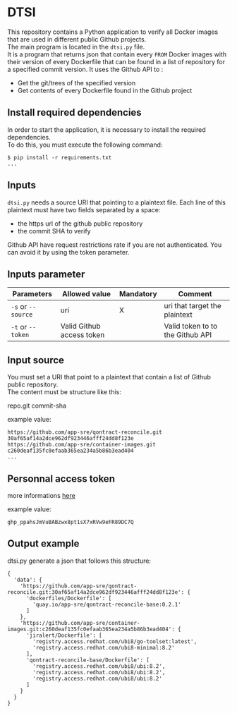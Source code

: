 # DTSI

This repository contains a Python application to verify all Docker images that are used in different public Github projects.  
The main program is located in the `dtsi.py` file.  
It is a program that returns json that contain every `FROM` Docker images with their version of every Dockerfile that can be found in a list of repository for a specified commit version.
It uses the Github API to :  
 * Get the git/trees of the specified version 
 * Get contents of every Dockerfile found in the Github project

## Install required dependencies

In order to start the application, it is necessary to install the required dependencies.  
To do this, you must execute the following command:

```console
$ pip install -r requirements.txt
...
```

## Inputs

`dtsi.py` needs a source URI that pointing to a plaintext file. Each line of this plaintext must have two fields separated by a space:
- the https url of the github public repository
- the commit SHA to verify

Github API have request restrictions rate if you are not authenticated. You can avoid it by using the token parameter. 

## Inputs parameter 

Parameters | Allowed value | Mandatory | Comment
-------|-------|-------|------
`-s` or `--source` | uri | X | uri that target the plaintext 
`-t` or `--token` | Valid Github access token  |  | Valid token to  to the Github API

## Input source

You must set a URI that point to a plaintext that contain a list of Github public repository.   
The content must be structure like this:

repo.git commit-sha

example value:
```
https://github.com/app-sre/qontract-reconcile.git 30af65af14a2dce962df923446afff24dd8f123e
https://github.com/app-sre/container-images.git c260deaf135fc0efaab365ea234a5b86b3ead404
...
```

## Personnal access token 

more informations [here](https://docs.github.com/en/authentication/keeping-your-account-and-data-secure/creating-a-personal-access-token)

example value:
```
ghp_ppahsJmVuBABzwx8pt1sX7xRVw9eFR89DC7Q
```

## Output example

dtsi.py generate a json that follows this structure: 
```
{
  'data': {
    'https://github.com/app-sre/qontract-reconcile.git:30af65af14a2dce962df923446afff24dd8f123e': {
      'dockerfiles/Dockerfile': [
        'quay.io/app-sre/qontract-reconcile-base:0.2.1'
      ]
    }, 
    'https://github.com/app-sre/container-images.git:c260deaf135fc0efaab365ea234a5b86b3ead404': {
      'jiralert/Dockerfile': [
        'registry.access.redhat.com/ubi8/go-toolset:latest',
        'registry.access.redhat.com/ubi8-minimal:8.2'
      ], 
      'qontract-reconcile-base/Dockerfile': [
        'registry.access.redhat.com/ubi8/ubi:8.2', 
        'registry.access.redhat.com/ubi8/ubi:8.2', 
        'registry.access.redhat.com/ubi8/ubi:8.2'
      ]
    } 
  }
}
```